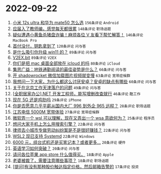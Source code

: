 # 2022-09-22

1. [小米 12s ultra 和华为 mate50 怎么选](https://www.v2ex.com/t/882053) `156条评论` `Android`
1. [应届入了教师编，感觉每天都很累](https://www.v2ex.com/t/882102) `148条评论` `职场话题`
1. [疑似遭遇小黄鱼杀猪盘诈骗！麻烦各位 V 友看下帮忙解答！](https://www.v2ex.com/t/882020) `146条评论` `MacBook Pro`
1. [首付没付，钥匙拿到了](https://www.v2ex.com/t/882021) `120条评论` `问与答`
1. [是什么吸引你升级 win11 的？](https://www.v2ex.com/t/882017) `89条评论` `问与答`
1. [V2EX.bit](https://www.v2ex.com/t/882082) `89条评论` `V2EX`
1. [你们是把 mac 桌面全部放在 icloud 的吗](https://www.v2ex.com/t/882126) `80条评论` `iCloud`
1. [集思广益：地铁通勤阅读的最佳姿势是什么？](https://www.v2ex.com/t/882070) `66条评论` `问与答`
1. [开 shadowrocket 微信加载图片视频就变慢](https://www.v2ex.com/t/882023) `63条评论` `宽带症候群`
1. [我想问一下大家，为什么都这么讨厌安卓？安卓的缺点有哪些](https://www.v2ex.com/t/882163) `60条评论` `问与答`
1. [关于在北京工作天津落户的问题](https://www.v2ex.com/t/882069) `49条评论` `问与答`
1. [[全职居家办公].NET 开发工程师，能写增删改查就行](https://www.v2ex.com/t/882039) `46条评论` `酷工作`
1. [现在 5G 还是鸡肋吗](https://www.v2ex.com/t/882178) `29条评论` `iPhone`
1. [你是否愿意几乎平薪从国内大厂 996 到外企 965 远程？](https://www.v2ex.com/t/882172) `28条评论` `职场话题`
1. [江苏电信 5000M 宽带体验](https://www.v2ex.com/t/882261) `27条评论` `宽带症候群`
1. [微软弄一个 wsl 可以理解，现在又弄出一个 wsa 意欲何为？](https://www.v2ex.com/t/882207) `25条评论` `程序员`
1. [想问大家手机上怎么用搜索引擎？](https://www.v2ex.com/t/882191) `22条评论` `问与答`
1. [律师去小城市专做劳动纠纷案是不是很好赚钱？](https://www.v2ex.com/t/882155) `22条评论` `问与答`
1. [WSL2 现已支持 Systemd](https://www.v2ex.com/t/882117) `22条评论` `Windows`
1. [6000 元，组台式机还是买笔记本？或者更多...](https://www.v2ex.com/t/882247) `20条评论` `硬件`
1. [英语学习如何突破？](https://www.v2ex.com/t/882166) `20条评论` `问与答`
1. [请问各位苹果 app store 什么值得买。](https://www.v2ex.com/t/882154) `18条评论` `Apple`
1. [老婆被裁了，需要注意哪些事项？](https://www.v2ex.com/t/882077) `18条评论` `职场话题`
1. [[提问]有没有那种股价触达指定价格，然后邮箱告警的](https://www.v2ex.com/t/882125) `17条评论` `投资`
